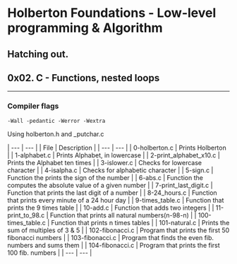 # Holberton Foundations - Low-level programming & Algorithm
Hatching out.
----
## 0x02. C - Functions, nested loops
---
### Compiler flags
```
-Wall -pedantic -Werror -Wextra
```
Using holberton.h and _putchar.c

| --- | --- |
| File | Description |
| --- | --- |
| 0-holberton.c | Prints Holberton |
| 1-alphabet.c | Prints Alphabet, in lowercase |
| 2-print_alphabet_x10.c | Prints the Alphabet ten times |
| 3-islower.c | Checks for lowercase character |
| 4-isalpha.c | Checks for alphabetic character |
| 5-sign.c | Function the prints the sign of the number |
| 6-abs.c | Function the computes the absolute value of a given number |
| 7-print_last_digit.c | Function that prints the last digit of a number |
| 8-24_hours.c | Function that prints every minute of a 24 hour day |
| 9-times_table.c | Function that prints the 9 times table |
| 10-add.c | Function that adds two integers |
| 11-print_to_98.c | Function that prints all natural numbers(n-98-n) |
| 100-times_table.c | Function that prints n times tables |
| 101-natural.c | Prints the sum of multiples of 3 & 5 |
| 102-fibonacci.c | Program that prints the first 50 fibonacci numbers |
| 103-fibonacci.c | Program that finds the even fib. numbers and sums them |
| 104-fibonacci.c | Program that prints the first 100 fib. numbers |
| --- | --- |

